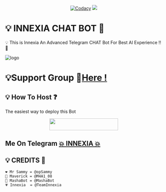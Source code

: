 <p align="center">
    <a href="https://app.codacy.com/gh/TEAM-PATRICIA/PatriciaMusic2.0/dashboard?branch=Legacy"> <img src="https://img.shields.io/codacy/grade/4d58f2a402b54aed8a7d95f7add45a81?color=cyan&logo=codacy&logoColor=white&style=for-the-badge" alt="Codacy" /></a>
    <a href="https://github.com/TEAM-PATRICIA/PatriciaMusic2.0"> <img src="https://img.shields.io/github/repo-size/TeamInnexia/innexiaBot?color=cyan&logo=github&logoColor=white&style=for-the-badge" /></a>
</p>


#  💡 INNEXIA CHAT BOT 👮
💡 This is Innexia An Advanced Telegram CHAT Bot For Best AI Experience !! 🤖 

![logo](https://telegra.ph/file/de658f39cd9e7d1a4c9af.jpg)
#  💡Support Group 👥[Here !](https://t.me/SiderzBotChat)


## 💡 How To Host ❓️
The easiest way to deploy this Bot
<p align="center"><a href="https://heroku.com/deploy?template=https://github.com/TEAM-PATRICIA/innexiaChatbot"> <img src="https://img.shields.io/badge/Deploy%20To%20Heroku-brown?style=for-the-badge&logo=heroku" width="220" height="38.45"/></a></p>
 
## Me On Telegram [💥 INNEXIA 💥](https://t.me/innexiaBot)

## 💡 CREDITS 💞

```
❤️ Mr Sammy = @opSammy
💜 Maverick = @M4A1_08
💙 MashaBot = @MashaBot
💗 Innexia  = @TeamInnexia
```

